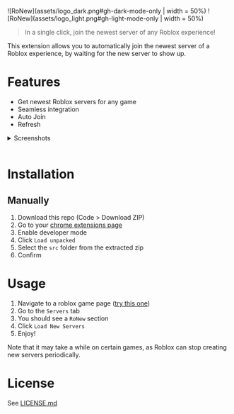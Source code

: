 ![RoNew](assets/logo_dark.png#gh-dark-mode-only | width = 50%)
![RoNew](assets/logo_light.png#gh-light-mode-only | width = 50%)

> In a single click, join the newest server of any Roblox experience!

This extension allows you to automatically join the newest server of a Roblox experience, by waiting for the new server to show up.

# Features

-   Get newest Roblox servers for any game
-   Seamless integration
-   Auto Join
-   Refresh

<details>
<summary>Screenshots</summary>

![Screenshot](assets/screenshots/1.png)

![Screenshot](assets/screenshots/2.png)

![Screenshot](assets/screenshots/3.png)

![Screenshot](assets/screenshots/4.png)

![Screenshot](assets/screenshots/5.png)

</details>
<br>

# Installation

## Manually

1. Download this repo (Code > Download ZIP)
2. Go to your [chrome extensions page](chrome://extensions)
3. Enable developer mode
4. Click `Load unpacked`
5. Select the `src` folder from the extracted zip
6. Confirm

# Usage

1. Navigate to a roblox game page ([try this one](https://www.roblox.com/games/1689414409))
2. Go to the `Servers` tab
3. You should see a `RoNew` section
4. Click `Load New Servers`
5. Enjoy!

Note that it may take a while on certain games, as Roblox can stop creating new servers periodically.

# License

See [LICENSE.md](LICENSE.md)
